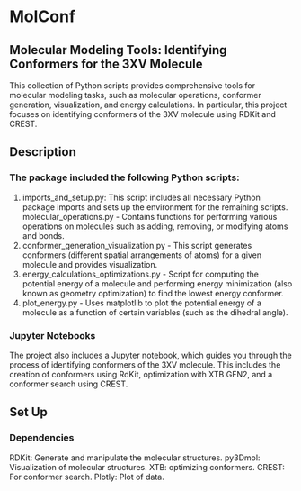 # MolConf
## Molecular Modeling Tools: Identifying Conformers for the 3XV Molecule
This collection of Python scripts provides comprehensive tools for molecular modeling tasks, such as molecular operations, conformer generation, visualization, and energy calculations. In particular, this project focuses on identifying conformers of the 3XV molecule using RDKit and CREST.

## Description
### The package included the following Python scripts:

1. imports_and_setup.py: This script includes all necessary Python package imports and sets up the environment for the remaining scripts.
molecular_operations.py - Contains functions for performing various operations on molecules such as adding, removing, or modifying atoms and bonds.
2. conformer_generation_visualization.py - This script generates conformers (different spatial arrangements of atoms) for a given molecule and provides visualization.
3. energy_calculations_optimizations.py - Script for computing the potential energy of a molecule and performing energy minimization (also known as geometry optimization) to find the lowest energy conformer.
4. plot_energy.py - Uses matplotlib to plot the potential energy of a molecule as a function of certain variables (such as the dihedral angle).

### Jupyter Notebooks
The project also includes a Jupyter notebook, which guides you through the process of identifying conformers of the 3XV molecule. This includes the creation of conformers using RdKit, optimization with XTB GFN2, and a conformer search using CREST.

## Set Up
### Dependencies
RDKit: Generate and manipulate the molecular structures.
py3Dmol: Visualization of molecular structures.
XTB: optimizing conformers.
CREST: For conformer search.
Plotly: Plot of data.
